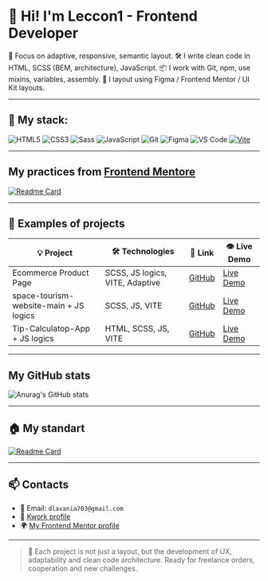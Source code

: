 # 👋 Hi! I'm Leccon1 - Frontend Developer

🎯 Focus on adaptive, responsive, semantic layout. 
🛠 I write clean code in HTML, SCSS (BEM, architecture), JavaScript. 
📦 I work with Git, npm, use mixins, variables, assembly. 
📐 I layout using Figma / Frontend Mentor / UI Kit layouts.

---

## 🚀 My stack:

![HTML5](https://img.shields.io/badge/HTML5-E34F26?style=flat&logo=html5&logoColor=white)
![CSS3](https://img.shields.io/badge/CSS3-1572B6?style=flat&logo=css3&logoColor=white)
![Sass](https://img.shields.io/badge/Sass-CC6699?style=flat&logo=sass&logoColor=white)
![JavaScript](https://img.shields.io/badge/JavaScript-F7DF1E?style=flat&logo=javascript&logoColor=black)
![Git](https://img.shields.io/badge/Git-F05032?style=flat&logo=git&logoColor=white)
![Figma](https://img.shields.io/badge/Figma-000000?style=flat&logo=figma&logoColor=white)
![VS Code](https://img.shields.io/badge/VS_Code-007ACC?style=flat&logo=visual-studio-code&logoColor=white)
[![Vite](https://img.shields.io/badge/Vite-646CFF?logo=vite&logoColor=fff)](#)

---

## My practices from [Frontend Mentore](https://www.frontendmentor.io)

[![Readme Card](https://github-readme-stats.vercel.app/api/pin/?username=Leccon1&repo=My-practices-in-the-frontend-mentor)](https://github.com/Leccon1/My-practices-in-the-frontend-mentor)

---
## 📂 Examples of projects

| 💡 Project | 🛠 Technologies | 🔗 Link | 👁️ Live Demo |
|----------|---------------|-----------|-------------|
| Ecommerce Product Page | SCSS, JS logics, VITE, Adaptive | [GitHub](https://github.com/Leccon1/ecommerce-product-page-main) | [Live Demo](https://leccon1.github.io/My-practices-in-the-frontend-mentor/demo/intermediate/ecommerce-product-page-main-demo/)
| space-tourism-website-main + JS logics | SCSS, JS, VITE | [GitHub](https://github.com/Leccon1/My-practices-in-the-frontend-mentor/tree/main/source/intermediate/space-tourism-website-main) | [Live Demo](https://leccon1.github.io/My-practices-in-the-frontend-mentor/demo/intermediate/space-tourism-website-main-demo)
| Tip-Calculatop-App + JS logics | HTML, SCSS, JS, VITE | [GitHub](https://github.com/Leccon1/My-practices-in-the-frontend-mentor/tree/main/source/junior/Tip-Calculatop-App) | [Live Demo](https://leccon1.github.io/My-practices-in-the-frontend-mentor/demo/junior/tip-calculator-app-main-demo)

---

## My GitHub stats

![Anurag's GitHub stats](https://github-readme-stats.vercel.app/api?username=Leccon1&show_icons=true&theme=dark)

---

## 🏠 My standart

[![Readme Card](https://github-readme-stats.vercel.app/api/pin/?username=Leccon1&repo=My-standart-for-projects)](https://github.com/Leccon1/My-standart-for-projects)

---

## 📫 Contacts

- 📧 Email: `dlavania703@gmail.com`
- 💼 [Kwork profile](https://kwork.ru/user/Leccon1)
- 🌍 [My Frontend Mentor profile](https://www.frontendmentor.io/profile/Leccon1)

---

> 🧠 Each project is not just a layout, but the development of UX, adaptability and clean code architecture. 
> Ready for freelance orders, cooperation and new challenges.
